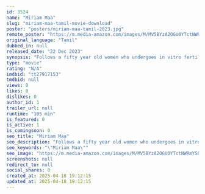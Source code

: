 ```yaml
---
id: 3524
name: "Miriam Maa"
slug: "miriam-maa-tamil-movie-download"
poster: "posters/miriam-maa-tamil-2023.jpg"
remote_poster: "https://m.media-amazon.com/images/M/MV5BYzA2OGU0YTctNWRmYS00NDJiLTlkYTgtNWY1YjI3M2ZhMjQ4XkEyXkFqcGc@._V1_SX300.jpg"
original_language: "Tamil"
dubbed_in: null
released_date: "22 Dec 2023"
synopsis: "Follows a fifty year old women who undergoes in vitro fertilisation treatment to get pregnant."
type: "movie"
rating: "N/A"
imdbid: "tt27917153"
tmdbid: null
views: 0
likes: 0
dislikes: 0
author_id: 1
trailer_url: null
runtime: "105 min"
is_featured: 0
is_active: 1
is_comingsoon: 0
seo_title: "Miriam Maa"
seo_description: "Follows a fifty year old women who undergoes in vitro fertilisation treatment to get pregnant."
seo_keywords: "\"Miriam Maa\""
seo_image: "https://m.media-amazon.com/images/M/MV5BYzA2OGU0YTctNWRmYS00NDJiLTlkYTgtNWY1YjI3M2ZhMjQ4XkEyXkFqcGc@._V1_SX300.jpg"
screenshots: null
redirect_to: null
social_shares: 0
created_at: 2025-04-18 19:12:15
updated_at: 2025-04-18 19:12:15
---
```


